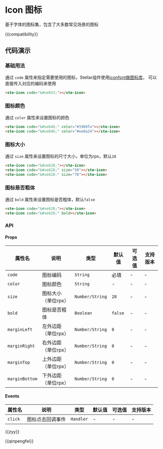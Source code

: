 # Icon 图标
基于字体的图标集，包含了大多数常见场景的图标

{{compatibility}}

## 代码演示

### 基础用法

通过 `code` 属性来指定需要使用的图标，Stellar组件使用[iconfont做图标库](https://at.alicdn.com/t/c/font_4041637_ufl38b5x4g.json?spm=a313x.manage_type_myprojects.i1.24.28273a814UZfaX&file=font_4041637_ufl38b5x4g.json)，
可以直接传入对应的编码来使用

```html
<ste-icon code="&#xe653;"></ste-icon>
```

### 图标颜色

通过 `color` 属性来设置图标的颜色

```html
<ste-icon code="&#xe64b;" color="#1989fa"></ste-icon>
<ste-icon code="&#xe64b;" color="#ee0a24"></ste-icon>
```

### 图标大小

通过 `size` 属性来设置图标的尺寸大小，单位为rpx，默认`28`
```html
<ste-icon code="&#xe628;"></ste-icon>
<ste-icon code="&#xe628;" size="50"></ste-icon>
<ste-icon code="&#xe628;" size="70"></ste-icon>
```

### 图标是否粗体

通过 `bold` 属性来设置图标是否粗体，默认`false`
```html
<ste-icon code="&#xe628;"></ste-icon>
<ste-icon code="&#xe628;" bold></ste-icon>
```

### API
#### Props
|属性名			| 说明				|类型			|默认值	| 可选值	|支持版本	|
| -----			|-----				|-----			|-----	|-----	|-----		|
| `code`		|图标编码			|`String`		|必填	|	-	|-			|
| `color`		|图标颜色			|`String`		|-		|	-	|-			|
| `size`		|图标大小（单位rpx）	|`Number/String`|`28`	|	-	|-			|
| `bold`		|图标是否粗体			|`Boolean`		|`false`|	-	|-			|
| `marginLeft`	|左外边距（单位rpx）	|`Number/String`|`0`	|	-	|-			|
| `marginRight`	|右外边距（单位rpx）	|`Number/String`|`0`	|	-	|-			|
| `marginTop`	|上外边距（单位rpx）	|`Number/String`|`0`	|	-	|-			|
| `marginBottom`|下外边距（单位rpx）	|`Number/String`|`0`	|	-	|-			|


#### Events
| 属性名	| 说明			|类型		|默认值	|可选值	|支持版本	|
| -----		| -----			|-----		|-----	|-----	|-----		|
| `click`	|图标点击回调事件	|`Handler`	|-		|-		|-			|

{{zyy}}

{{qinpengfei}}